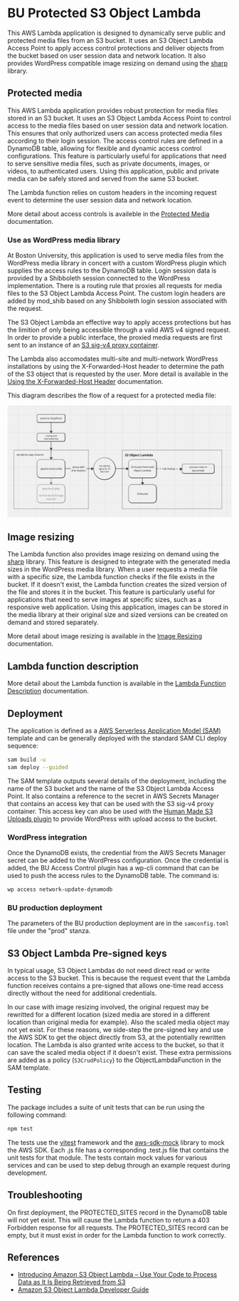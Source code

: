 # BU Protected S3 Object Lambda

This AWS Lambda application is designed to dynamically serve public and protected media files from an S3 bucket. It uses an S3 Object Lambda Access Point to apply access control protections and deliver objects from the bucket based on user session data and network location. It also provides WordPress compatible image resizing on demand using the [sharp](https://www.npmjs.com/package/sharp) library.

## Protected media

This AWS Lambda application provides robust protection for media files stored in an S3 bucket. It uses an S3 Object Lambda Access Point to control access to the media files based on user session data and network location. This ensures that only authorized users can access protected media files according to their login session. The access control rules are defined in a DynamoDB table, allowing for flexible and dynamic access control configurations. This feature is particularly useful for applications that need to serve sensitive media files, such as private documents, images, or videos, to authenticated users. Using this application, public and private media can be safely stored and served from the same S3 bucket.

The Lambda function relies on custom headers in the incoming request event to determine the user session data and network location.

More detail about access controls is availeble in the [Protected Media](./docs/protected-media.md) documentation.

### Use as WordPress media library

At Boston University, this application is used to serve media files from the WordPress media library in concert with a custom WordPress plugin which supplies the access rules to the DynamoDB table.  Login session data is provided by a Shibboleth session connected to the WordPress implementation. There is a routing rule that proxies all requests for media files to the S3 Object Lambda Access Point. The custom login headers are added by mod_shib based on any Shibboleth login session associated with the request.

The S3 Object Lambda an effective way to apply access protections but has the limition of only being accessible through a valid AWS v4 signed request. In order to provide a public interface, the proxied media requests are first sent to an instance of an [S3 sig-v4 proxy container]( https://github.com/awslabs/aws-sigv4-proxy).

The Lambda also accomodates multi-site and multi-network WordPress installations by using the X-Forwarded-Host header to determine the path of the S3 object that is requested by the user. More detail is available in the [Using the X-Forwarded-Host Header](./docs/x-forwarded-host-header.md) documentation.

This diagram describes the flow of a request for a protected media file:

![Protected media flow diagram](./docs/images/request-flow-diagram.png)

## Image resizing

The Lambda function also provides image resizing on demand using the [sharp](https://www.npmjs.com/package/sharp) library. This feature is designed to integrate with the generated media sizes in the WordPress media library. When a user requests a media file with a specific size, the Lambda function checks if the file exists in the bucket. If it doesn't exist, the Lambda function creates the sized version of the file and stores it in the bucket. This feature is particularly useful for applications that need to serve images at specific sizes, such as a responsive web application. Using this application, images can be stored in the media library at their original size and sized versions can be created on demand and stored separately.

More detail about image resizing is available in the [Image Resizing](./docs/image-resizing.md) documentation.

## Lambda function description

More detail about the Lambda function is available in the [Lambda Function Description](./docs/lambda-function-description.md) documentation.

## Deployment

The application is defined as a [AWS Serverless Application Model (SAM)](https://aws.amazon.com/serverless/sam/) template and can be generally deployed with the standard SAM CLI deploy sequence:

```bash
sam build -u
sam deploy --guided
```

The SAM template outputs several details of the deployment, including the name of the S3 bucket and the name of the S3 Object Lambda Access Point. It also contains a reference to the secret in AWS Secrets Manager that contains an access key that can be used with the S3 sig-v4 proxy container. This access key can also be used with the [Human Made S3 Uploads plugin](https://github.com/humanmade/S3-Uploads) to provide WordPress with upload access to the bucket.

### WordPress integration

Once the DynamoDB exists, the credential from the AWS Secrets Manager secret can be added to the WordPress configuration. Once the credential is added, the BU Access Control plugin has a wp-cli command that can be used to push the access rules to the DynamoDB table. The command is:

```bash
wp access network-update-dynamodb
```

### BU production deployment

The parameters of the BU production deployment are in the `samconfig.toml` file under the "prod" stanza.

## S3 Object Lambda Pre-signed keys

In typical usage, S3 Object Lambdas do not need direct read or write access to the S3 bucket. This is because the request event that the Lambda function receives contains a pre-signed that allows one-time read access directly without the need for additional credentials.

In our case with image resizing involved, the original request may be rewritted for a different location (sized media are stored in a different location than original media for example). Also the scaled media object may not yet exist. For these reasons, we side-step the pre-signed key and use the AWS SDK to get the object directly from S3, at the potentially rewritten location. The Lambda is also granted write access to the bucket, so that it can save the scaled media object if it doesn't exist. These extra permissions are added as a policy (`S3CrudPolicy`) to the ObjectLambdaFunction in the SAM template.

## Testing

The package includes a suite of unit tests that can be run using the following command:

```bash
npm test
```

The tests use the [vitest](https://vitest.dev/) framework and the [aws-sdk-mock](https://www.npmjs.com/package/aws-sdk-mock) library to mock the AWS SDK. Each .js file has a corresponding .test.js file that contains the unit tests for that module. The tests contain mock values for various services and can be used to step debug through an example request during development.

## Troubleshooting

On first deployment, the PROTECTED_SITES record in the DynamoDB table will not yet exist. This will cause the Lambda function to return a 403 Forbidden response for all requests. The PROTECTED_SITES record can be empty, but it must exist in order for the Lambda function to work correctly.

## References

* [Introducing Amazon S3 Object Lambda – Use Your Code to Process Data as It Is Being Retrieved from S3](https://aws.amazon.com/blogs/aws/introducing-amazon-s3-object-lambda-use-your-code-to-process-data-as-it-is-being-retrieved-from-s3/)
* [Amazon S3 Object Lambda Developer Guide](https://docs.aws.amazon.com/AmazonS3/latest/userguide/transforming-objects.html)

